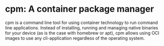 # cpm: A container package manager

cpm is a command line tool for using container technology
to run command line applications. Instead of installing, 
running and managing native binaries for your device 
(as is the case with homebrew or apt), cpm allows using 
OCI images to use any cli-application regardless of the 
operating system.
